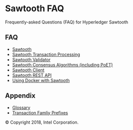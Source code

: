 # Sawtooth FAQ
Frequently-asked Questions (FAQ) for Hyperledger Sawtooth

## FAQ
* [Sawtooth](sawtooth.rst)
* [Sawtooth Transaction Processing](transaction-processing.rst)
* [Sawtooth Validator](validator.rst)
* [Sawtooth Consensus Algorithms (including PoET)](consensus.rst)
* [Sawtooth Client](client.rst)
* [Sawtooth REST API](rest.rst)
* [Using Docker with Sawtooth](docker.rst)

## Appendix
* [Glossary](glossary.rst)
* [Transaction Famliy Prefixes](prefixes.rst)

© Copyright 2018, Intel Corporation.
